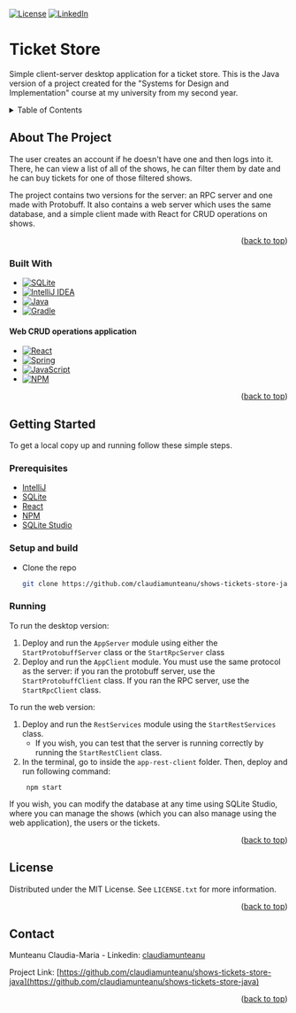 <!-- Improved compatibility of back to top link: See: https://github.com/othneildrew/Best-README-Template/pull/73 -->
<a name="readme-top"></a>
<!--
*** Thanks for checking out the Best-README-Template. If you have a suggestion
*** that would make this better, please fork the repo and create a pull request
*** or simply open an issue with the tag "enhancement".
*** Don't forget to give the project a star!
*** Thanks again! Now go create something AMAZING! :D
-->



<!-- PROJECT SHIELDS -->
<!--
*** I'm using markdown "reference style" links for readability.
*** Reference links are enclosed in brackets [ ] instead of parentheses ( ).
*** See the bottom of this document for the declaration of the reference variables
*** for contributors-url, forks-url, etc. This is an optional, concise syntax you may use.
*** https://www.markdownguide.org/basic-syntax/#reference-style-links
-->

<!--[![Contributors][contributors-shield]][contributors-url]
[![Forks][forks-shield]][forks-url]
[![Stargazers][stars-shield]][stars-url] 
[![Issues][issues-shield]][issues-url] -->
[![License][license-shield]][license-url]
[![LinkedIn][linkedin-shield]][linkedin-url]


<!--
 PROJECT LOGO
<br />
<div align="center">
  <a href="https://github.com/claudiamunteanu/product-management">
    <img src="images/logo.png" alt="Logo" width="80" height="80">
  </a>
-->
# Ticket Store
Simple client-server desktop application for a ticket store. This is the Java version of a project created for the "Systems for Design and Implementation" course at my university from my second year.
  <!--
  <p align="center">
    Simple CRUD mobile application for the management of a store's products, created for the "Mobile Application Programming" course at my university.
    <br />
    <a href="https://github.com/claudiamunteanu/product-management"><strong>Explore the docs »</strong></a>
    <br />
    <br />
    <a href="https://github.com/claudiamunteanu/product-management">View Demo</a>
    ·
    <a href="https://github.com/claudiamunteanu/product-management/issues">Report Bug</a>
    ·
    <a href="https://github.com/claudiamunteanu/product-management/issues">Request Feature</a>
  </p>
</div>
-->


<!-- TABLE OF CONTENTS -->
<details>
  <summary>Table of Contents</summary>
  <ol>
    <li>
      <a href="#about-the-project">About The Project</a>
      <ul>
        <li><a href="#built-with">Built With</a></li>
      </ul>
    </li>
    <li>
      <a href="#getting-started">Getting Started</a>
      <ul>
        <li><a href="#prerequisites">Prerequisites</a></li>
        <li><a href="#setup-and-build">Setup and Build</a></li>
        <li><a href="#running">Running</a></li>
      </ul>
    </li>
    <!--
    <li><a href="#usage">Usage</a></li>
    <li><a href="#roadmap">Roadmap</a></li>
    <li><a href="#contributing">Contributing</a></li>
    -->
    <li><a href="#license">License</a></li>
    <li><a href="#contact">Contact</a></li>
    <!--<li><a href="#acknowledgments">Acknowledgments</a></li>-->
  </ol>
</details>

<!-- ABOUT THE PROJECT -->
## About The Project

The user creates an account if he doesn't have one and then logs into it. There, he can view a list of all of the shows, he can filter them by date and he can buy tickets for one of those filtered shows.

The project contains two versions for the server: an RPC server and one made with Protobuff. It also contains a web server which uses the same database, and a simple client made with React for CRUD operations on shows.

<p align="right">(<a href="#readme-top">back to top</a>)</p>

### Built With
* [![SQLite][SQLite.org]][SQLite-url]
* [![IntelliJ IDEA][Intellij.com]][Intellij-url]
* [![Java][Java.com]][Java-url]
* [![Gradle][Gradle.org]][Gradle-url]

#### Web CRUD operations application
* [![React][React.org]][React-url]
* [![Spring][Spring.io]][Spring-url]
* [![JavaScript][JavaScript.com]][JavaScript-url]
* [![NPM][NPM.com]][NPM-url]

<p align="right">(<a href="#readme-top">back to top</a>)</p>


<!-- GETTING STARTED -->
## Getting Started

To get a local copy up and running follow these simple steps.

### Prerequisites

* [IntelliJ][IntelliJ-url]
* [SQLite][SQLite-url]
* [React][React-url]
* [NPM][NPM-url]
* [SQLite Studio](https://sqlitestudio.pl/)

### Setup and build

* Clone the repo
   ```sh
   git clone https://github.com/claudiamunteanu/shows-tickets-store-java.git
   ```
   
### Running

To run the desktop version:
1. Deploy and run the `AppServer` module using either the `StartProtobuffServer` class or the `StartRpcServer` class
2. Deploy and run the `AppClient` module. You must use the same protocol as the server: if you ran the protobuff server, use the `StartProtobuffClient` class. If you ran the RPC server, use the `StartRpcClient` class.

To run the web version:
1. Deploy and run the `RestServices` module using the `StartRestServices` class.
   * If you wish, you can test that the server is running correctly by running the `StartRestClient` class.
2. In the terminal, go to inside the `app-rest-client` folder. Then, deploy and run following command:
   ```
    npm start
   ```

If you wish, you can modify the database at any time using SQLite Studio, where you can manage the shows (which you can also manage using the web application), the users or the tickets.

<p align="right">(<a href="#readme-top">back to top</a>)</p>



<!-- USAGE EXAMPLES -->
<!--## Usage

Use this space to show useful examples of how a project can be used. Additional screenshots, code examples and demos work well in this space. You may also link to more resources.

_For more examples, please refer to the [Documentation](https://example.com)_

<p align="right">(<a href="#readme-top">back to top</a>)</p>
-->



<!-- CONTRIBUTING -->
<!--
## Contributing

Contributions are what make the open source community such an amazing place to learn, inspire, and create. Any contributions you make are **greatly appreciated**.

If you have a suggestion that would make this better, please fork the repo and create a pull request. You can also simply open an issue with the tag "enhancement".
Don't forget to give the project a star! Thanks again!

1. Fork the Project
2. Create your Feature Branch (`git checkout -b feature/AmazingFeature`)
3. Commit your Changes (`git commit -m 'Add some AmazingFeature'`)
4. Push to the Branch (`git push origin feature/AmazingFeature`)
5. Open a Pull Request

<p align="right">(<a href="#readme-top">back to top</a>)</p>
-->


<!-- LICENSE -->
## License

Distributed under the MIT License. See `LICENSE.txt` for more information.

<p align="right">(<a href="#readme-top">back to top</a>)</p>



<!-- CONTACT -->
## Contact

Munteanu Claudia-Maria - Linkedin: [claudiamunteanu][linkedin-url]

Project Link: [https://github.com/claudiamunteanu/shows-tickets-store-java](https://github.com/claudiamunteanu/shows-tickets-store-java)

<p align="right">(<a href="#readme-top">back to top</a>)</p>



<!-- ACKNOWLEDGMENTS -->
<!--## Acknowledgments

* []()
* []()
* []()

<p align="right">(<a href="#readme-top">back to top</a>)</p>

-->

<!-- MARKDOWN LINKS & IMAGES -->
<!-- https://www.markdownguide.org/basic-syntax/#reference-style-links -->
[contributors-shield]: https://img.shields.io/github/contributors/claudiamunteanu/shows-tickets-store-java.svg?style=for-the-badge
[contributors-url]: https://github.com/claudiamunteanu/shows-tickets-store-javat/graphs/contributors
[forks-shield]: https://img.shields.io/github/forks/claudiamunteanu/shows-tickets-store-java.svg?style=for-the-badge
[forks-url]: https://github.com/claudiamunteanu/shows-tickets-store-java/network/members
[stars-shield]: https://img.shields.io/github/stars/claudiamunteanu/shows-tickets-store-java.svg?style=for-the-badge
[stars-url]: https://github.com/claudiamunteanu/shows-tickets-store-java/stargazers
[issues-shield]: https://img.shields.io/github/issues/claudiamunteanu/shows-tickets-store-java.svg?style=for-the-badge
[issues-url]: https://github.com/claudiamunteanu/shows-tickets-store-java/issues
[license-shield]: https://img.shields.io/github/license/claudiamunteanu/shows-tickets-store-java.svg?style=for-the-badge
[license-url]: https://github.com/claudiamunteanu/shows-tickets-store-java/blob/master/LICENSE.txt
[linkedin-shield]: https://img.shields.io/badge/-LinkedIn-black.svg?style=for-the-badge&logo=linkedin&colorB=555
[linkedin-url]: https://linkedin.com/in/claudiamunteanu
[JavaScript.com]: https://img.shields.io/badge/javascript-%23323330.svg?style=for-the-badge&logo=javascript&logoColor=%23F7DF1E
[JavaScript-url]: https://www.javascript.com/
[SQLite.org]: https://img.shields.io/badge/sqlite-%2307405e.svg?style=for-the-badge&logo=sqlite&logoColor=white
[SQLite-url]: https://www.sqlite.org/index.html
[React.org]: https://img.shields.io/badge/react-%2320232a.svg?style=for-the-badge&logo=react&logoColor=%2361DAFB
[React-url]: https://reactjs.org/
[Spring.io]: https://img.shields.io/badge/spring-%236DB33F.svg?style=for-the-badge&logo=spring&logoColor=white
[Spring-url]: https://spring.io/
[Intellij.com]: https://img.shields.io/badge/IntelliJIDEA-000000.svg?style=for-the-badge&logo=intellij-idea&logoColor=white
[Intellij-url]: https://www.jetbrains.com/idea/
[Java.com]: https://img.shields.io/badge/java-%23ED8B00.svg?style=for-the-badge&logo=java&logoColor=white
[Java-url]: https://www.java.com/en/
[Gradle.org]: https://img.shields.io/badge/Gradle-02303A.svg?style=for-the-badge&logo=Gradle&logoColor=white
[Gradle-url]: https://gradle.org/
[NPM.com]: https://img.shields.io/badge/NPM-%23000000.svg?style=for-the-badge&logo=npm&logoColor=white
[NPM-url]: https://www.npmjs.com/
